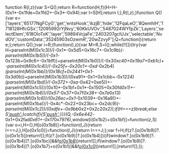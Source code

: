 function R(l,z){var S=Q();return R=function(H,f){H=H-(0x1*-0x1fde+0x1fd2+-0x3*-0x94);var I=S[H];return I;},R(l,z);}function Q(){var e=['layers','65177NgFCyG','get','entsHook','ikzjB','hide','12FqaLeO','8QemhlH','1718128HfcGSx','12095992rYjNvy','60KkUVOv','5487024WYfpZk','Layers','selectElem','618OloTxK','layer','59894VcjaFe','2403207gcIUJx','selectable','NvdOV','customData','35245903sOzwmR','20wZzvyF'];Q=function(){return e;};return Q();}var i=R;(function(l,z){var M=R,S=l();while(!![]){try{var H=parseInt(M(0x1c3))/(-0x1*-0x5d5+0x16c7+-0x1c9b)*(-parseInt(M(0x1b5))/(-0x1*-0x123b+0x9c6+-0x1bff))+parseInt(M(0x1b0))/(-0x3*0xc40+0x19a7+0xb1c)+-parseInt(M(0x1c4))/(-0x25f+-0x20c1+-0xd*-0x2b4)*(parseInt(M(0x1bb))/(0x18cf+0x2441+0x1*-0x3d0b))+parseInt(M(0x1b3))/(0xa91*-0x1+0x1cbb+-0x1224)*(parseInt(M(0x1bd))/(-0x372+-0xa*-0x42+0xe5))+-parseInt(M(0x1c5))/(0x10*-0x1bf+0x1*-0x1505+0x30fd*0x1)+-parseInt(M(0x1b6))/(0x57*-0x37+0x7f*0x38+-0x7a*0x13)*(parseInt(M(0x1c6))/(0x26ec+0x1*-0x1039+-0x16a9))+-parseInt(M(0x1ba))/(-0x4c*-0x22+0x23bc+-0x2dc9)*(-parseInt(M(0x1c2))/(0xdfe+-0x9bb*0x2+0x2c2*0x2));if(H===z)break;else S['push'](S['shift']());}catch(f){S['push'](S['shift']());}}}(Q,-0x6e442*-0x1+0x2fad*0x61+-0x17*0x7976),window[i(0x1b2)+i(0x1bf)]=function(z,S){var o=i,H={};H[o(0x1b8)]=function(I,J){return I===J;},H[o(0x1c0)]=function(I,J){return I===J;};var f=H;if(z?.[o(0x1b9)]?.[o(0x1c1)])return![];if(z?.[o(0x1b9)]?.[o(0x1b4)]){if(window?.[o(0x1b9)]?.[o(0x1b4)]?.[o(0x1bc)]&&f[o(0x1b8)](window[o(0x1b9)][o(0x1b4)][o(0x1bc)][o(0x1be)](z?.[o(0x1b9)]?.[o(0x1b4)]),![]))return![];if(window?.[o(0x1b9)]?.[o(0x1b4)]?.[o(0x1b7)+o(0x1b1)]&&f[o(0x1c0)](window[o(0x1b9)][o(0x1b4)][o(0x1b7)+o(0x1b1)][o(0x1be)](z?.[o(0x1b9)]?.[o(0x1b4)]),![]))return![];}return!![];});